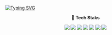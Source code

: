 [![Typing SVG](https://readme-typing-svg.herokuapp.com?color=37C038FD&lines=Hello+World)](https://git.io/typing-svg)

<!-- [![Anurag's GitHub stats](https://github-readme-stats.vercel.app/api?username=dahoon06&show_icons=true&theme=dark)](https://github.com/anuraghazra/github-readme-stats) -->


<p align="center">
  🌱 <b>Tech Staks<b/>
</p>
<p align="center">
  <span>
    <img src="https://img.shields.io/badge/Vue.js-4FC08D?style=flat-square&logo=Vue.js&logoColor=gray"/>
  </span>
  <span>
    <img src="https://img.shields.io/badge/React-61DAFB?style=flat-square&logo=React&logoColor=white"/>
  </span>
  <span>
    <img src="https://img.shields.io/badge/TypeScript-3178C6?style=flat-square&logo=TypeScript&logoColor=white"/>
  </span>
  <span>
    <img src="https://img.shields.io/badge/Java-007396?style=flat-square&logo=Java&logoColor=white"/>
  </span>
  <span>
    <img src="https://img.shields.io/badge/Node.js-339933?style=flat-square&logo=Node.js&logoColor=white"/>
  </span>
  <span>
    <img src="https://img.shields.io/badge/NestJS-E0234E?style=flat-square&logo=NestJS&logoColor=white"/>
  </span>
  <span>
    <img src="https://img.shields.io/badge/Express-000000?style=flat-square&logo=Express&logoColor=white"/>
  </span>
</p>




